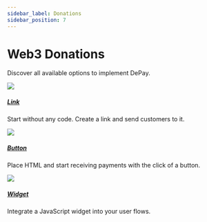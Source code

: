 ```yaml
---
sidebar_label: Donations
sidebar_position: 7
---
```


# Web3 Donations

Discover all available options to implement DePay.

<div className="pt-4">
  <div className="row pt-2 pb-4">
    <div className="col-12 col-xl-4 pe-4 float-left">
      <a style={{ background: "#ea357a" }} className="hover-card pt-1 px-1 mb-4 w-100 d-block d-block" href="/docs/payments/implementations/link">
        <img src="/img/payments/link.png" />
      </a>
      <div className="ps-1">
        <div><a href="/docs/payments/implementations/link"><h5 className="text-primary">Link</h5></a></div>
        <div><p>Start without any code. Create a link and send customers to it.</p></div>
      </div>
    </div>
    <div className="col-12 col-xl-4 pe-4 float-left">
      <a style={{ background: "#ea357a" }} className="hover-card p-1 mb-4 w-100 d-block d-block" href="/docs/payments/implementations/button">
        <img src="/img/payments/button.png" />
      </a>
      <div className="ps-1">
        <div><a href="/docs/payments/implementations/button"><h5 className="text-primary">Button</h5></a></div>
        <div><p>Place HTML and start receiving payments with the click of a button.</p></div>
      </div>
    </div>
    <div className="col-12 col-xl-4 pe-4 float-left">
      <a style={{ background: "#ea357a" }} className="hover-card p-1 mb-4 w-100 d-block d-block" href="/docs/payments/implementations/widget">
        <img src="/img/payments/widget.png" />
      </a>
      <div className="ps-1">
        <div><a href="/docs/payments/implementations/widget"><h5 className="text-primary">Widget</h5></a></div>
        <div><p>Integrate a JavaScript widget into your user flows.</p></div>
      </div>
    </div>
  </div>
</div>
